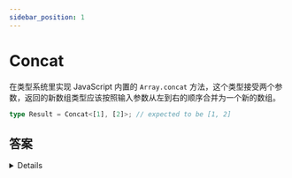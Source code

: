 ```yaml
---
sidebar_position: 1
---
```


# Concat

在类型系统里实现 JavaScript 内置的 `Array.concat` 方法，这个类型接受两个参数，返回的新数组类型应该按照输入参数从左到右的顺序合并为一个新的数组。

```ts
type Result = Concat<[1], [2]>; // expected to be [1, 2]
```

## 答案

<details>
```ts
type Concat<T extends readonly any[], U extends readonly any[]> = [...T, ...U]
```

</details>
